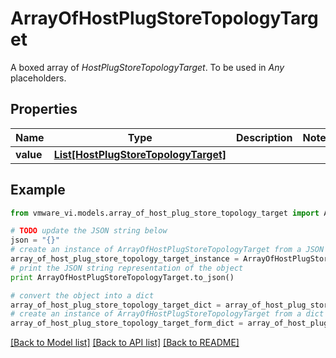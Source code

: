 # ArrayOfHostPlugStoreTopologyTarget

A boxed array of *HostPlugStoreTopologyTarget*. To be used in *Any* placeholders. 

## Properties
Name | Type | Description | Notes
------------ | ------------- | ------------- | -------------
**value** | [**List[HostPlugStoreTopologyTarget]**](HostPlugStoreTopologyTarget.md) |  | 

## Example

```python
from vmware_vi.models.array_of_host_plug_store_topology_target import ArrayOfHostPlugStoreTopologyTarget

# TODO update the JSON string below
json = "{}"
# create an instance of ArrayOfHostPlugStoreTopologyTarget from a JSON string
array_of_host_plug_store_topology_target_instance = ArrayOfHostPlugStoreTopologyTarget.from_json(json)
# print the JSON string representation of the object
print ArrayOfHostPlugStoreTopologyTarget.to_json()

# convert the object into a dict
array_of_host_plug_store_topology_target_dict = array_of_host_plug_store_topology_target_instance.to_dict()
# create an instance of ArrayOfHostPlugStoreTopologyTarget from a dict
array_of_host_plug_store_topology_target_form_dict = array_of_host_plug_store_topology_target.from_dict(array_of_host_plug_store_topology_target_dict)
```
[[Back to Model list]](../README.md#documentation-for-models) [[Back to API list]](../README.md#documentation-for-api-endpoints) [[Back to README]](../README.md)


